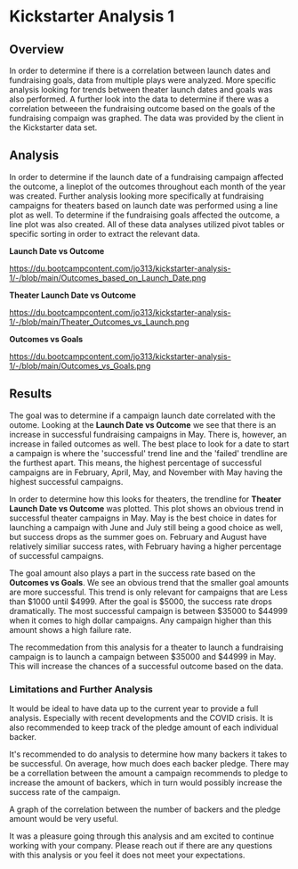 # Kickstarter Analysis 1

## Overview
In order to determine if there is a correlation between launch dates and fundraising goals, data from multiple plays were analyzed. More specific analysis looking for trends between theater launch dates and goals was also performed. A further look into the data to determine if there was a correlation betweeen the fundraising outcome based on the goals of the fundraising compaign was graphed. The data was provided by the client in the Kickstarter data set.  

## Analysis
In order to determine if the launch date of a fundraising campaign affected the outcome, a lineplot of the outcomes throughout each month of the year was created. Further analysis looking more specifically at fundraising campaigns for theaters based on launch date was performed using a line plot as well. To determine if the fundraising goals affected the outcome, a line plot was also created. All of these data analyses utilized pivot tables or specific sorting in order to extract the relevant data. 

**Launch Date vs Outcome**

https://du.bootcampcontent.com/jo313/kickstarter-analysis-1/-/blob/main/Outcomes_based_on_Launch_Date.png

**Theater Launch Date vs Outcome**

https://du.bootcampcontent.com/jo313/kickstarter-analysis-1/-/blob/main/Theater_Outcomes_vs_Launch.png

**Outcomes vs Goals**

https://du.bootcampcontent.com/jo313/kickstarter-analysis-1/-/blob/main/Outcomes_vs_Goals.png


## Results
The goal was to determine if a campaign launch date correlated with the outome. Looking at the **Launch Date vs Outcome** we see that there is an increase in successful fundraising campaigns in May. There is, however, an increase in failed outcomes as well. The best place to look for a date to start a campaign is where the 'successful' trend line and the 'failed' trendline are the furthest apart. This means, the highest percentage of successful campaigns are in February,  April, May, and November with May having the highest successful campaigns.

In order to determine how this looks for theaters, the trendline for **Theater Launch Date vs Outcome** was plotted. This plot shows an obvious trend in successful theater campaigns in May. May is the best choice in dates for launching a campaign with June and July still being a good choice as well, but success drops as the summer goes on. February and August have relatively similiar success rates, with February having a higher percentage of successful campaigns.

The goal amount also plays a part in the success rate based on the **Outcomes vs Goals**. We see an obvious trend that the smaller goal amounts are more successful. This trend is only relevant for campaigns that are Less than $1000 until $4999. After the goal is $5000, the success rate drops dramatically. The most successful campaign is between $35000 to $44999 when it comes to high dollar campaigns. Any campaign higher than this amount shows a high failure rate. 

The recommedation from this analysis for a theater to launch a fundraising campaign is to launch a campaign between $35000 and $44999 in May. This will increase the chances of a successful outcome based on the data.

### Limitations and Further Analysis
It would be ideal to have data up to the current year to provide a full analysis. Especially with recent developments and the COVID crisis. It is also recommended to keep track of the pledge amount of each individual backer. 

It's recommended to do analysis to determine how many backers it takes to be successful. On average, how much does each backer pledge. There may be a correllation between the amount a campaign recommends to pledge to increase the amount of backers, which in turn would possibly increase the success rate of the campaign. 

A graph of the correlation between the number of backers and the pledge amount would be very useful. 

It was a pleasure going through this analysis and am excited to continue working with your company. Please reach out if there are any questions with this analysis or you feel it does not meet your expectations.











